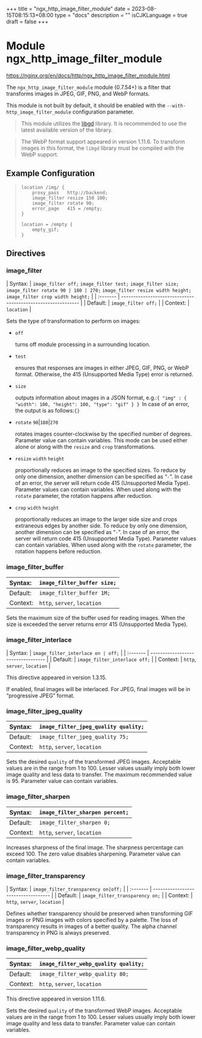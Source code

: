 +++
title = "ngx_http_image_filter_module"
date = 2023-08-15T08:15:13+08:00
type = "docs"
description = ""
isCJKLanguage = true
draft = false
+++

# Module ngx_http_image_filter_module

https://nginx.org/en/docs/http/ngx_http_image_filter_module.html



The `ngx_http_image_filter_module` module (0.7.54+) is a filter that transforms images in JPEG, GIF, PNG, and WebP formats.

This module is not built by default, it should be enabled with the `--with-http_image_filter_module` configuration parameter.

> This module utilizes the [libgd](http://libgd.org/) library. It is recommended to use the latest available version of the library.



> The WebP format support appeared in version 1.11.6. To transform images in this format, the `libgd` library must be compiled with the WebP support.





## Example Configuration



> ```
> location /img/ {
>     proxy_pass   http://backend;
>     image_filter resize 150 100;
>     image_filter rotate 90;
>     error_page   415 = /empty;
> }
> 
> location = /empty {
>     empty_gif;
> }
> ```





## Directives



### image_filter

| Syntax:  | `image_filter off;` `image_filter test;` `image_filter size;` `image_filter rotate 90 | 180 | 270;` `image_filter resize width height;` `image_filter crop width height;` |
| :------- | ------------------------------------------------------------ |
| Default: | `image_filter off;`                                          |
| Context: | `location`                                                   |

Sets the type of transformation to perform on images:

- `off`

  turns off module processing in a surrounding location.

- `test`

  ensures that responses are images in either JPEG, GIF, PNG, or WebP format. Otherwise, the 415 (Unsupported Media Type) error is returned.

- `size`

  outputs information about images in a JSON format, e.g.:`{ "img" : { "width": 100, "height": 100, "type": "gif" } } `In case of an error, the output is as follows:`{} `

- `rotate` `90`|`180`|`270`

  rotates images counter-clockwise by the specified number of degrees. Parameter value can contain variables. This mode can be used either alone or along with the `resize` and `crop` transformations.

- `resize` `width` `height`

  proportionally reduces an image to the specified sizes. To reduce by only one dimension, another dimension can be specified as “`-`”. In case of an error, the server will return code 415 (Unsupported Media Type). Parameter values can contain variables. When used along with the `rotate` parameter, the rotation happens after reduction.

- `crop` `width` `height`

  proportionally reduces an image to the larger side size and crops extraneous edges by another side. To reduce by only one dimension, another dimension can be specified as “`-`”. In case of an error, the server will return code 415 (Unsupported Media Type). Parameter values can contain variables. When used along with the `rotate` parameter, the rotation happens before reduction.





### image_filter_buffer

| Syntax:  | `image_filter_buffer size;`  |
| :------- | ---------------------------- |
| Default: | `image_filter_buffer 1M;`    |
| Context: | `http`, `server`, `location` |

Sets the maximum size of the buffer used for reading images. When the size is exceeded the server returns error 415 (Unsupported Media Type).



### image_filter_interlace

| Syntax:  | `image_filter_interlace on | off;` |
| :------- | ---------------------------------- |
| Default: | `image_filter_interlace off;`      |
| Context: | `http`, `server`, `location`       |

This directive appeared in version 1.3.15.

If enabled, final images will be interlaced. For JPEG, final images will be in “progressive JPEG” format.



### image_filter_jpeg_quality

| Syntax:  | `image_filter_jpeg_quality quality;` |
| :------- | ------------------------------------ |
| Default: | `image_filter_jpeg_quality 75;`      |
| Context: | `http`, `server`, `location`         |

Sets the desired `quality` of the transformed JPEG images. Acceptable values are in the range from 1 to 100. Lesser values usually imply both lower image quality and less data to transfer. The maximum recommended value is 95. Parameter value can contain variables.



### image_filter_sharpen

| Syntax:  | `image_filter_sharpen percent;` |
| :------- | ------------------------------- |
| Default: | `image_filter_sharpen 0;`       |
| Context: | `http`, `server`, `location`    |

Increases sharpness of the final image. The sharpness percentage can exceed 100. The zero value disables sharpening. Parameter value can contain variables.



### image_filter_transparency

| Syntax:  | `image_filter_transparency on|off;` |
| :------- | ----------------------------------- |
| Default: | `image_filter_transparency on;`     |
| Context: | `http`, `server`, `location`        |

Defines whether transparency should be preserved when transforming GIF images or PNG images with colors specified by a palette. The loss of transparency results in images of a better quality. The alpha channel transparency in PNG is always preserved.



### image_filter_webp_quality

| Syntax:  | `image_filter_webp_quality quality;` |
| :------- | ------------------------------------ |
| Default: | `image_filter_webp_quality 80;`      |
| Context: | `http`, `server`, `location`         |

This directive appeared in version 1.11.6.

Sets the desired `quality` of the transformed WebP images. Acceptable values are in the range from 1 to 100. Lesser values usually imply both lower image quality and less data to transfer. Parameter value can contain variables.